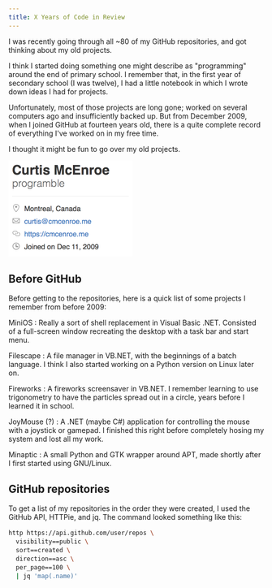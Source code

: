 ```yaml
---
title: X Years of Code in Review
---
```


I was recently going through all
~80 of my GitHub repositories,
and got thinking about my old projects.

I think I started doing something
one might describe as "programming"
around the end of primary school.
I remember that, in the first year of secondary school
(I was twelve),
I had a little notebook
in which I wrote down ideas
I had for projects.

Unfortunately,
most of those projects are long gone;
worked on several computers ago
and insufficiently backed up.
But from December 2009,
when I joined GitHub at fourteen years old,
there is a quite complete record
of everything I've worked on
in my free time.

I thought it might be fun
to go over my old projects.

<p class="text-center">
  <a href="/image/years-of-code/github.png">
    <img alt="My GitHub profile" width="244" src="/image/years-of-code/github.png">
  </a>
</p>

## Before GitHub

Before getting to the repositories,
here is a quick list of some projects
I remember from before 2009:

MiniOS
: Really a sort of shell replacement in Visual Basic .NET.
  Consisted of a full-screen window
  recreating the desktop
  with a task bar and start menu.

Filescape
: A file manager in VB.NET, with the beginnings of a batch language.
  I think I also started working
  on a Python version on Linux
  later on.

Fireworks
: A fireworks screensaver in VB.NET.
  I remember learning to use trigonometry
  to have the particles spread out in a circle,
  years before I learned it in school.

JoyMouse (?)
: A .NET (maybe C#) application
  for controlling the mouse with a joystick or gamepad.
  I finished this right before
  completely hosing my system
  and lost all my work.

Minaptic
: A small Python and GTK wrapper around APT,
  made shortly after I first started using GNU/Linux.

## GitHub repositories

To get a list of my repositories
in the order they were created,
I used the GitHub API,
HTTPie,
and jq.
The command looked something like this:

```sh
http https://api.github.com/user/repos \
  visibility==public \
  sort==created \
  direction==asc \
  per_page==100 \
  | jq 'map(.name)'
```
